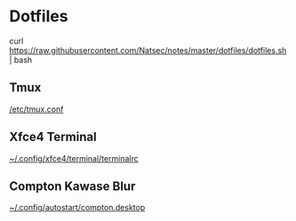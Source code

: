 # Dotfiles

curl https://raw.githubusercontent.com/Natsec/notes/master/dotfiles/dotfiles.sh | bash

## Tmux
[/etc/tmux.conf](https://raw.githubusercontent.com/Natsec/notes/master/dotfiles/etc/tmux.conf)

## Xfce4 Terminal
[~/.config/xfce4/terminal/terminalrc](https://raw.githubusercontent.com/Natsec/notes/master/dotfiles/~/.config/xfce4/terminal/terminalrc)

## Compton Kawase Blur
[~/.config/autostart/compton.desktop](https://raw.githubusercontent.com/Natsec/notes/master/dotfiles/~/.config/autostart/compton.desktop)
